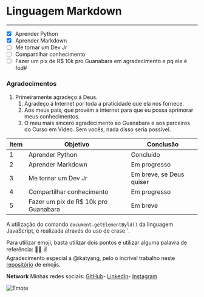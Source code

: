 # Linguagem Markdown
***
- [x] Aprender Python
- [x] Aprender Markdown
- [ ] Me tornar um Dev Jr
- [ ] Compartilhar conhecimento
- [ ] Fazer um pix de R$ 10k pro Guanabara em agradecimento e pq ele é fod#

### Agradecimentos
1. Primeiramente agradeço á Deus.
   1. Agradeço á Internet por toda a praticidade que ela nos fornece.
   1. Aos meus pais, que provém a internet para que eu possa aprimorar meus conhecimentos.
   1. O meu mais sincero agradecimento ao Guanabara e aos parceiros do Curso em Vídeo. Sem vocês, nada disso seria possível.
 
Item | Objetivo| Conclusão
---| ---| ---|
1 | Aprender Python | Concluído
2 | Aprender Markdown | Em progresso
3 | Me tornar um Dev Jr | Em breve, se Deus quiser
4 | Compartilhar conhecimento | Em progresso
5 | Fazer um pix de R$ 10k pro Guanabara | Em breve

A utilização do comando `document.getElementByld()` da linguagem JavaScript, é realizada através do uso de crase `. 

Para utilizar emoji, basta utilizar dois pontos e utilizar alguma palavra de referência: 👨‍💻 ✌️  
Agradecimento especial á @ikatyang, pelo o incrível trabalho neste [repositório](https://github.com/ikatyang/emoji-cheat-sheet) de emojis.

**Network**
Minhas redes sociais:
[GitHub](https://github.com/daniboyr)-
[LinkedIn](https://www.linkedin.com/in/danielsruas/)-
[Instagram](https://www.instagram.com/rruasdaniel/)

![Emote](https://user-images.githubusercontent.com/109623697/184075078-6d6b89ae-35cd-4925-a028-220f82aeaa58.png)
